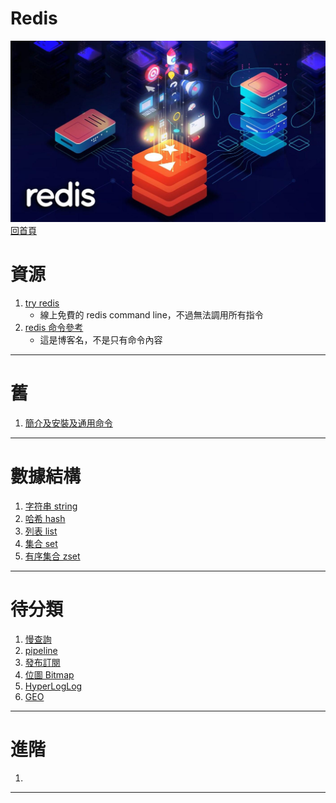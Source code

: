 Redis
===
![](./hero.jpg)
[回首頁](https://github.com/frank575/nn/)

# 資源

1. [try redis](https://try.redis.io/)
   * 線上免費的 redis command line，不過無法調用所有指令
2. [redis 命令參考](http://redisdoc.com/index.html)
   * 這是博客名，不是只有命令內容

---

# 舊 

1. [簡介及安裝及通用命令](./mds/舊/簡介及安裝及通用命令.md)

---

# 數據結構

1. [字符串 string](./mds/數據結構/字符串string.md)
2. [哈希 hash](./mds/數據結構/哈希hash.md)
3. [列表 list](./mds/數據結構/列表list.md)
4. [集合 set](./mds/數據結構/集合set.md)
5. [有序集合 zset](./mds/數據結構/有序集合zset.md)

---

# 待分類

1. [慢查詢](./mds/待分類/慢查詢.md)
2. [pipeline](./mds/待分類/pipeline.md)
3. [發布訂閱](./mds/待分類/發布訂閱.md)
4. [位圖 Bitmap](./mds/待分類/位圖bitmap.md)
5. [HyperLogLog](./mds/待分類/HyperLogLog.md)
6. [GEO](./mds/待分類/GEO.md)

---

# 進階

1. []()

---
